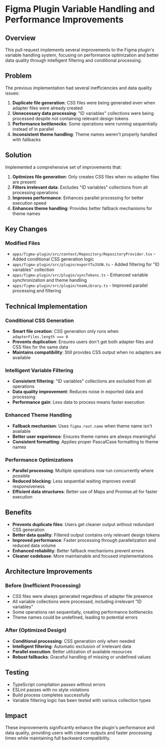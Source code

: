 # Figma Plugin Variable Handling and Performance Improvements

## Overview

This pull request implements several improvements to the Figma plugin's variable handling system, focusing on performance optimization and better data quality through intelligent filtering and conditional processing.

## Problem

The previous implementation had several inefficiencies and data quality issues:

1. **Duplicate file generation**: CSS files were being generated even when adapter files were already created
2. **Unnecessary data processing**: "ID variables" collections were being processed despite not containing relevant design tokens
3. **Performance bottlenecks**: Some operations were running sequentially instead of in parallel
4. **Inconsistent theme handling**: Theme names weren't properly handled with fallbacks

## Solution

Implemented a comprehensive set of improvements that:

1. **Optimizes file generation**: Only creates CSS files when no adapter files are present
2. **Filters irrelevant data**: Excludes "ID variables" collections from all processing operations
3. **Improves performance**: Enhances parallel processing for better execution speed
4. **Enhances theme handling**: Provides better fallback mechanisms for theme names

## Key Changes

### Modified Files

- `apps/figma-plugin/src/context/Repository/RepositoryProvider.tsx` - Added conditional CSS generation logic
- `apps/figma-plugin/src/plugin/exportToJSON.ts` - Added filtering for "ID variables" collection
- `apps/figma-plugin/src/plugin/syncTokens.ts` - Enhanced variable synchronization and theme handling
- `apps/figma-plugin/src/plugin/teamLibrary.ts` - Improved parallel processing and filtering

## Technical Implementation

### Conditional CSS Generation

- **Smart file creation**: CSS generation only runs when `adapterFiles.length === 0`
- **Prevents duplication**: Ensures users don't get both adapter files and CSS files for the same data
- **Maintains compatibility**: Still provides CSS output when no adapters are available

### Intelligent Variable Filtering

- **Consistent filtering**: "ID variables" collections are excluded from all operations
- **Data quality improvement**: Reduces noise in exported data and processing
- **Performance gain**: Less data to process means faster execution

### Enhanced Theme Handling

- **Fallback mechanism**: Uses `figma.root.name` when theme name isn't available
- **Better user experience**: Ensures theme names are always meaningful
- **Consistent formatting**: Applies proper PascalCase formatting to theme names

### Performance Optimizations

- **Parallel processing**: Multiple operations now run concurrently where possible
- **Reduced blocking**: Less sequential waiting improves overall responsiveness
- **Efficient data structures**: Better use of Maps and Promise.all for faster execution

## Benefits

- **Prevents duplicate files**: Users get cleaner output without redundant CSS generation
- **Better data quality**: Filtered output contains only relevant design tokens
- **Improved performance**: Faster processing through parallelization and reduced data volume
- **Enhanced reliability**: Better fallback mechanisms prevent errors
- **Cleaner codebase**: More maintainable and focused implementations

## Architecture Improvements

### Before (Inefficient Processing)

- CSS files were always generated regardless of adapter file presence
- All variable collections were processed, including irrelevant "ID variables"
- Some operations ran sequentially, creating performance bottlenecks
- Theme names could be undefined, leading to potential errors

### After (Optimized Design)

- **Conditional processing**: CSS generation only when needed
- **Intelligent filtering**: Automatic exclusion of irrelevant data
- **Parallel execution**: Better utilization of available resources
- **Robust fallbacks**: Graceful handling of missing or undefined values

## Testing

- TypeScript compilation passes without errors
- ESLint passes with no style violations
- Build process completes successfully
- Variable filtering logic has been tested with various collection types

## Impact

These improvements significantly enhance the plugin's performance and data quality, providing users with cleaner outputs and faster processing times while maintaining full backward compatibility.

